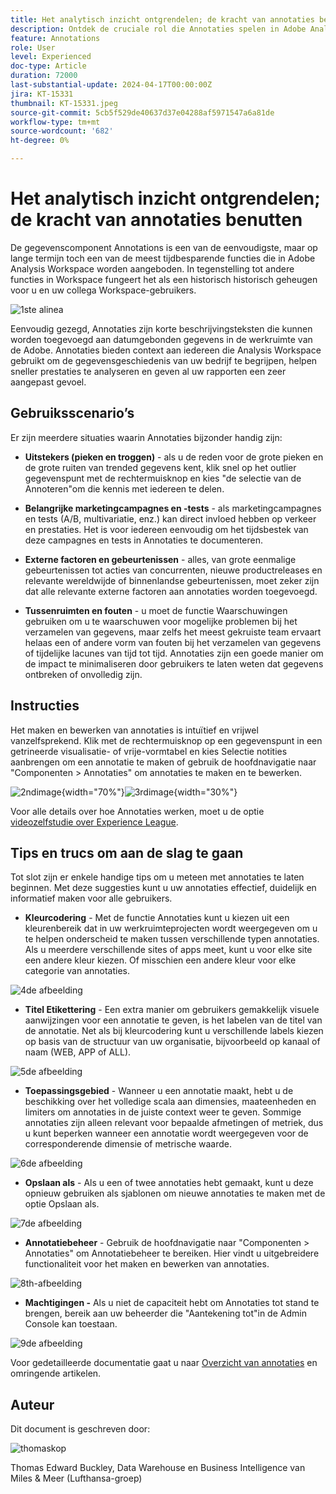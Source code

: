 ```yaml
---
title: Het analytisch inzicht ontgrendelen; de kracht van annotaties benutten
description: Ontdek de cruciale rol die Annotaties spelen in Adobe Analysis Workspace en profiteer van praktische tips voor het maximaliseren van hun gebruik. Verhoog uw kennis van gegevens en vergroot uw samenwerking tot nieuwe hoogten, waardoor u onderweg rijkere analytische inzichten kunt verkrijgen.
feature: Annotations
role: User
level: Experienced
doc-type: Article
duration: 72000
last-substantial-update: 2024-04-17T00:00:00Z
jira: KT-15331
thumbnail: KT-15331.jpeg
source-git-commit: 5cb5f529de40637d37e04288af5971547a6a81de
workflow-type: tm+mt
source-wordcount: '682'
ht-degree: 0%

---
```



# Het analytisch inzicht ontgrendelen; de kracht van annotaties benutten

De gegevenscomponent Annotations is een van de eenvoudigste, maar op lange termijn toch een van de meest tijdbesparende functies die in Adobe Analysis Workspace worden aangeboden. In tegenstelling tot andere functies in Workspace fungeert het als een historisch historisch geheugen voor u en uw collega Workspace-gebruikers.

![1ste alinea](assets/1stgraph.png)

Eenvoudig gezegd, Annotaties zijn korte beschrijvingsteksten die kunnen worden toegevoegd aan datumgebonden gegevens in de werkruimte van de Adobe. Annotaties bieden context aan iedereen die Analysis Workspace gebruikt om de gegevensgeschiedenis van uw bedrijf te begrijpen, helpen sneller prestaties te analyseren en geven al uw rapporten een zeer aangepast gevoel.

## Gebruiksscenario’s

Er zijn meerdere situaties waarin Annotaties bijzonder handig zijn:

- **Uitstekers (pieken en troggen)** - als u de reden voor de grote pieken en de grote ruiten van trended gegevens kent, klik snel op het outlier gegevenspunt met de rechtermuisknop en kies &quot;de selectie van de Annoteren&quot;om die kennis met iedereen te delen.

- **Belangrijke marketingcampagnes en -tests** - als marketingcampagnes en tests (A/B, multivariatie, enz.) kan direct invloed hebben op verkeer en prestaties. Het is voor iedereen eenvoudig om het tijdsbestek van deze campagnes en tests in Annotaties te documenteren.

- **Externe factoren en gebeurtenissen** - alles, van grote eenmalige gebeurtenissen tot acties van concurrenten, nieuwe productreleases en relevante wereldwijde of binnenlandse gebeurtenissen, moet zeker zijn dat alle relevante externe factoren aan annotaties worden toegevoegd.

- **Tussenruimten en fouten** - u moet de functie Waarschuwingen gebruiken om u te waarschuwen voor mogelijke problemen bij het verzamelen van gegevens, maar zelfs het meest gekruiste team ervaart helaas een of andere vorm van fouten bij het verzamelen van gegevens of tijdelijke lacunes van tijd tot tijd. Annotaties zijn een goede manier om de impact te minimaliseren door gebruikers te laten weten dat gegevens ontbreken of onvolledig zijn.

## Instructies

Het maken en bewerken van annotaties is intuïtief en vrijwel vanzelfsprekend. Klik met de rechtermuisknop op een gegevenspunt in een getrineerde visualisatie- of vrije-vormtabel en kies Selectie notities aanbrengen om een annotatie te maken of gebruik de hoofdnavigatie naar &quot;Componenten > Annotaties&quot; om annotaties te maken en te bewerken.

![2ndimage](assets/2ndimage.png){width="70%"}![3rdimage](assets/3rdimage.png){width="30%"}


Voor alle details over hoe Annotaties werken, moet u de optie [videozelfstudie over Experience League](https://experienceleague.adobe.com/en/docs/analytics-learn/tutorials/analysis-workspace/navigating-workspace-projects/annotations-in-analysis-workspace).

## Tips en trucs om aan de slag te gaan

Tot slot zijn er enkele handige tips om u meteen met annotaties te laten beginnen.  Met deze suggesties kunt u uw annotaties effectief, duidelijk en informatief maken voor alle gebruikers.

- **Kleurcodering** - Met de functie Annotaties kunt u kiezen uit een kleurenbereik dat in uw werkruimteprojecten wordt weergegeven om u te helpen onderscheid te maken tussen verschillende typen annotaties. Als u meerdere verschillende sites of apps meet, kunt u voor elke site een andere kleur kiezen. Of misschien een andere kleur voor elke categorie van annotaties.

![4de afbeelding](assets/4thimage.png)

- **Titel Etikettering** - Een extra manier om gebruikers gemakkelijk visuele aanwijzingen voor een annotatie te geven, is het labelen van de titel van de annotatie. Net als bij kleurcodering kunt u verschillende labels kiezen op basis van de structuur van uw organisatie, bijvoorbeeld op kanaal of naam (WEB, APP of ALL).

![5de afbeelding](assets/5thimage.png)

- **Toepassingsgebied** - Wanneer u een annotatie maakt, hebt u de beschikking over het volledige scala aan dimensies, maateenheden en limiters om annotaties in de juiste context weer te geven. Sommige annotaties zijn alleen relevant voor bepaalde afmetingen of metriek, dus u kunt beperken wanneer een annotatie wordt weergegeven voor de corresponderende dimensie of metrische waarde.

![6de afbeelding](assets/6thimage.png)

- **Opslaan als** - Als u een of twee annotaties hebt gemaakt, kunt u deze opnieuw gebruiken als sjablonen om nieuwe annotaties te maken met de optie Opslaan als.

![7de afbeelding](assets/7thimage.png)

- **Annotatiebeheer** - Gebruik de hoofdnavigatie naar &quot;Componenten > Annotaties&quot; om Annotatiebeheer te bereiken. Hier vindt u uitgebreidere functionaliteit voor het maken en bewerken van annotaties.

![8th-afbeelding](assets/8thimage.png)


- **Machtigingen -** Als u niet de capaciteit hebt om Annotaties tot stand te brengen, bereik aan uw beheerder die &quot;Aantekening tot&quot;in de Admin Console kan toestaan.

![9de afbeelding](assets/9thimage.png)

Voor gedetailleerde documentatie gaat u naar [Overzicht van annotaties](https://experienceleague.adobe.com/en/docs/analytics/analyze/analysis-workspace/components/annotations/overview) en omringende artikelen.

## Auteur

Dit document is geschreven door:

![thomaskop](assets/thomas-headshot.png)

Thomas Edward Buckley, Data Warehouse en Business Intelligence van Miles &amp; Meer (Lufthansa-groep)

